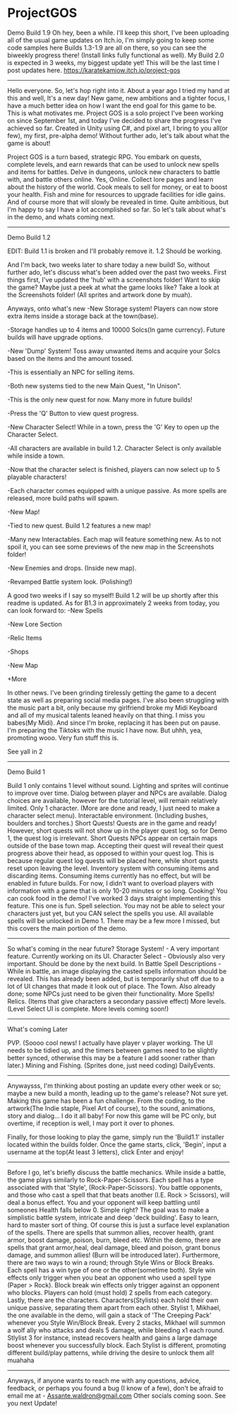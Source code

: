 # ProjectGOS
Demo Build 1.9
Oh hey, been a while. I'll keep this short, I've been uploading all of the usual game updates on Itch.io, I'm simply going to keep some code samples here
Builds 1.3-1.9 are all on there, so you can see the biweekly progress there! (Install links fully functional as well).
My Build 2.0 is expected in 3 weeks, my biggest update yet!
This will be the last time I post updates here.
https://karatekamiow.itch.io/project-gos
___________________________________________________________________________________________________________________________________________________

Hello everyone. So, let's hop right into it.
About a year ago I tried my hand at this and well, It's a new day!
New game, new ambitions and a tighter focus, I have a much better idea on how I want the end goal for this game to be. This is what motivates me.
Project GOS is a solo project I've been working on since September 1st, and today I've decided to share the progress I've achieved so far.
Created in Unity using C#, and pixel art, I bring to you all(or few), my first, pre-alpha demo!
Without further ado, let's talk about what the game is about!

Project GOS is a turn based, strategic RPG. You embark on quests, complete levels, and earn rewards that can be used to unlock new spells and items for battles.
Delve in dungeons, unlock new characters to battle with, and battle others online. Yes, Online.
Collect lore pages and learn about the history of the world. Cook meals to sell for money, or eat to boost your health. Fish and mine for resources to upgrade facilities for idle gains.
And of course more that will slowly be revealed in time. Quite ambitious, but I'm happy to say I have a lot accomplished so far. So let's talk about what's in the demo, and whats coming next.


___________________________________________________________________________________________________________________________________________________
Demo Build 1.2

EDIT: Build 1.1 is broken and I'll probably remove it. 1.2 Should be working.

And I'm back, two weeks later to share today a new build!
So, without further ado, let's discuss what's been added over the past two weeks.
First things first, I've updated the 'hub' with a screenshots folder!
Want to skip the game? Maybe just a peek at what the game looks like? Take a look at the Screenshots folder!
(All sprites and artwork done by muah).

Anyways, onto what's new
-New Storage system! Players can now store extra items inside a storage back at the town(base).

-Storage handles up to 4 items and 10000 Solcs(In game currency). Future builds will have upgrade options.

-New 'Dump' System! Toss away unwanted items and acquire your Solcs based on the items and the amount tossed.

-This is essentially an NPC for selling items.

-Both new systems tied to the new Main Quest, "In Unison".

-This is the only new quest for now. Many more in future builds!

-Press the 'Q' Button to view quest progress.

-New Character Select! While in a town, press the 'G' Key to open up the Character Select.

-All characters are available in build 1.2. Character Select is only available while inside a town.

-Now that the character select is finished, players can now select up to 5 playable characters!

-Each character comes equipped with a unique passive. As more spells are released, more build paths will spawn.

-New Map!

-Tied to new quest. Build 1.2 features a new map!

-Many new Interactables. Each map will feature something new. As to not spoil it, you can see some previews of the new map in the Screenshots folder!

-New Enemies and drops. (Inside new map).

-Revamped Battle system look. (Polishing!)

A good two weeks if I say so myself! Build 1.2 will be up shortly after this readme is updated. As for B1.3 in approximately 2 weeks from today, you can look forward to:
-New Spells

-New Lore Section

-Relic Items

-Shops

-New Map

+More

In other news. I've been grinding tirelessly getting the game to a decent state as well as preparing social media pages. I've also been struggling with the music part a bit, only because my girlfriend broke my Midi Keyboard and all of my musical talents leaned heavily on that thing. I miss you babes(My Midi). And since I'm broke, replacing it has been put on pause. I'm preparing the Tiktoks with the music I have now. But uhhh, yea, promoting wooo. Very fun stuff this is.

See yall in 2





___________________________________________________________________________________________________________________________________________________
Demo Build 1

Build 1 only contains 1 level without sound. Lighting and sprites will continue to improve over time. 
Dialog between player and NPCs are available. Dialog choices are available, however for the tutorial level, will remain relatively limited.
Only 1 character. (More are done and ready, I just need to make a character select menu).
Interactable environment. (Including bushes, boulders and torches.)
Short Quests! Quests are in the game and ready! However, short quests will not show up in the player quest log, so for Demo 1, the quest log is irrelevant.
Short Quests NPCs appear on certain maps outside of the base town map. Accepting their quest will reveal their quest progress above their head, as opposed to within your quest log.
This is because regular quest log quests will be placed here, while short quests reset upon leaving the level.
Inventory system with consuming items and discarding items. Consuming items currently has no effect, but will be enabled in future builds. For now, I didn't want to overload players with information with a game that is only 10-20 minutes or so long.
Cooking! You can cook food in the demo! I've worked 3 days straight implementing this feature. This one is fun.
Spell selection. You may not be able to select your characters just yet, but you CAN select the spells you use. All available spells will be unlocked in Demo 1.
There may be a few more I missed, but this covers the main portion of the demo.

_________________________________________________________________________________________________________________________________________________________________________________
So what's coming in the near future?
Storage System! - A very important feature. Currently working on its UI.
Character Select - Obviously also very important. Should be done by the next build.
In Battle Spell Descriptions - While in battle, an image displaying the casted spells information should be revealed. This has already been added, but is temporarily shut off due to a lot of UI changes that made it look out of place.
The Town. Also already done; some NPCs just need to be given their functionality.
More Spells!
Relics. (Items that give characters a secondary passive effect)
More levels. (Level Select UI is complete. More levels coming soon!)

_________________________________________________________________________________________________________________________________________________________________________________
What's coming Later


PVP. (Soooo cool news! I actually have player v player working. The UI needs to be tidied up, and the timers between games need to be slightly better synced, otherwise this may be a feature I add sooner rather than later.)
Mining and Fishing. (Sprites done, just need coding)
DailyEvents.
_________________________________________________________________________________________________________________________________________________________________________________
Anywaysss, I'm thinking about posting an update every other week or so; maybe a new build a month, leading up to the game's release?
Not sure yet.
Making this game has been a fun challenge.  From the coding, to the artwork(The Indie staple, Pixel Art of course), to the sound, animations, story and dialog... I do it all baby!
For now this game will be PC only, but overtime, if reception is well, I may port it over to phones.


Finally, for those looking to play the game, simply run the 'Build1.1' installer located within the builds folder. Once the game starts, click, 'Begin', input a username at the top(At least 3 letters), click Enter and enjoy!
_________________________________________________________________________________________________________________________________________________________________________________
Before I go, let's briefly discuss the battle mechanics.
While inside a battle, the game plays similarly to Rock-Paper-Scissors. Each spell has a type associated with that 'Style', (Rock-Paper-Scissors). You battle opponents, and those who cast a spell that that beats another (I.E. Rock > Scissors), will deal a bonus effect. You and your opponent will keep battling until someones Health falls below 0.
Simple right? 
The goal was to make a simplistic battle system, intricate and deep 'deck building'. Easy to learn, hard to master sort of thing.
Of course this is just a surface level explanation of the spells. There are spells that summon allies, recover health, grant armor, boost damage, poison, burn, bleed etc.
Within the demo, there are spells that grant armor,heal, deal damage, bleed and poison, grant bonus damage, and summon allies! (Burn will be introduced later).
Furthermore, there are two ways to win a round; through Style Wins or Block Breaks. Each spell has a win type of one or the other(sometime both).
Style win effects only trigger when you beat an opponent who used a spell type (Paper > Rock). Block break win effects only trigger against an opponent who blocks.
Players can hold (must hold) 2 spells from each category.
Lastly, there are the characters. Characters(Stylists) each hold their own unique passive, separating them apart from each other.
Stylist 1, Mikhael, the one available in the demo, will gain a stack of 'The Creeping Pack' whenever you Style Win/Block Break. Every 2 stacks, Mikhael will summon a wolf ally who attacks and deals 5 damage, while bleeding x1 each round.
Stlylist 3 for instance, instead recovers health and gains a large damage boost whenever you successfully block.
Each Stylist is different, promoting different build/play patterns, while driving the desire to unlock them all! muahaha
_________________________________________________________________________________________________________________________________________________________________________________
Anyways, if anyone wants to reach me with any questions, advice, feedback, or perhaps you found a bug (I know of a few), don't be afraid to email me at - Assante.waldron@gmail.com
Other socials coming soon.
See you next Update!
